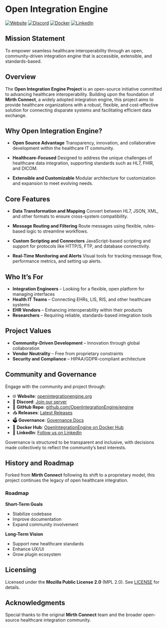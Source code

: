 # Open Integration Engine

[![Website](https://img.shields.io/badge/website-openintegrationengine.org-blue)](https://openintegrationengine.org)
[![Discord](https://img.shields.io/discord/943670759891554316?label=Join%20our%20Discord&logo=discord&style=flat)](https://discord.gg/azdehW2Zrx)
[![Docker](https://img.shields.io/badge/docker-openintegrationengine-blue?logo=docker&style=flat)](https://hub.docker.com/u/openintegrationengine)
[![LinkedIn](https://img.shields.io/badge/linkedin-follow-blue?logo=linkedin&style=flat)](https://www.linkedin.com/company/open-integration-engine)

## Mission Statement

To empower seamless healthcare interoperability through an open, community-driven integration engine that is accessible, extensible, and standards-based.


## Overview

The **Open Integration Engine Project** is an open-source initiative committed to advancing healthcare interoperability. Building upon the foundation of **Mirth Connect**, a widely adopted integration engine, this project aims to provide healthcare organizations with a robust, flexible, and cost-effective solution for connecting disparate systems and facilitating efficient data exchange.


## Why Open Integration Engine?

- **Open Source Advantage**
  Transparency, innovation, and collaborative development within the healthcare IT community.

- **Healthcare-Focused**
  Designed to address the unique challenges of healthcare data integration, supporting standards such as HL7, FHIR, and DICOM.

- **Extensible and Customizable**
  Modular architecture for customization and expansion to meet evolving needs.


## Core Features

- **Data Transformation and Mapping**
  Convert between HL7, JSON, XML, and other formats to ensure cross-system compatibility.

- **Message Routing and Filtering**
  Route messages using flexible, rules-based logic to streamline workflows.

- **Custom Scripting and Connectors**
  JavaScript-based scripting and support for protocols like HTTP/S, FTP, and database connectivity.

- **Real-Time Monitoring and Alerts**
  Visual tools for tracking message flow, performance metrics, and setting up alerts.


## Who It’s For

- **Integration Engineers** – Looking for a flexible, open platform for managing interfaces
- **Health IT Teams** – Connecting EHRs, LIS, RIS, and other healthcare systems
- **EHR Vendors** – Enhancing interoperability within their products
- **Researchers** – Requiring reliable, standards-based integration tools


## Project Values

- **Community-Driven Development** – Innovation through global collaboration
- **Vendor Neutrality** – Free from proprietary constraints
- **Security and Compliance** – HIPAA/GDPR-compliant architecture


## Community and Governance

Engage with the community and project through:

- 🌐 **Website**: [openintegrationengine.org](https://openintegrationengine.org)
- 💬 **Discord**: [Join our server](https://discord.gg/azdehW2Zrx)
- 📂 **GitHub Repo**: [github.com/OpenIntegrationEngine/engine](https://github.com/OpenIntegrationEngine/engine)
- 📥 **Releases**: [Latest Releases](https://github.com/OpenIntegrationEngine/engine/releases)
- 🗳️ **Governance**: [Governance Docs](https://github.com/OpenIntegrationEngine/governance)
- 🐳 **Docker Hub**: [OpenIntegrationEngine on Docker Hub](https://hub.docker.com/u/openintegrationengine)
- 🔗 **LinkedIn**: [Follow us on LinkedIn](https://www.linkedin.com/company/open-integration-engine)

Governance is structured to be transparent and inclusive, with decisions made collectively to reflect the community’s best interests.


## History and Roadmap

Forked from **Mirth Connect** following its shift to a proprietary model, this project continues the legacy of open healthcare integration.

### Roadmap

**Short-Term Goals**
- Stabilize codebase
- Improve documentation
- Expand community involvement

**Long-Term Vision**
- Support new healthcare standards
- Enhance UX/UI
- Grow plugin ecosystem


## Licensing

Licensed under the **Mozilla Public License 2.0** (MPL 2.0). See [LICENSE](./LICENSE) for details.


## Acknowledgments

Special thanks to the original **Mirth Connect** team and the broader open-source healthcare integration community.
